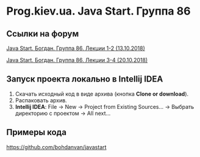 Prog.kiev.ua. Java Start. Группа 86
===

## Cсылки на форум

[Java Start. Богдан. Группа 86. Лекции 1-2 (13.10.2018)](https://prog.kiev.ua/forum/index.php/topic,3923.0.html)

[Java Start. Богдан. Группа 86. Лекции 3-4 (20.10.2018)](https://prog.kiev.ua/forum/index.php/topic,3936.0.html)

## Запуск проекта локально в Intellij IDEA

1. Скачать исходный код в виде архива (кнопка **Clone or download**).
2. Распаковать архив.
3. **Intellij IDEA**: File -> New -> Project from Existing Sources... -> Выбрать директорию с проектом -> All next...

## Примеры кода

https://github.com/bohdanvan/javastart
